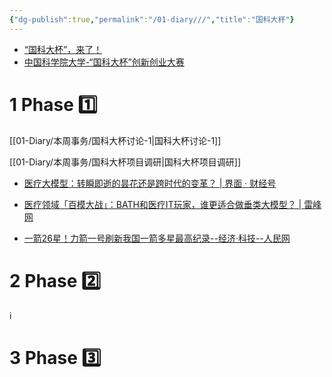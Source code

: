 ```yaml
---
{"dg-publish":true,"permalink":"/01-diary///","title":"国科大杯"}
---
```



* [“国科大杯”，来了！](https://mp.weixin.qq.com/s/EPg4Fqj-__v8-SpfA38-FQ)
* [中国科学院大学-“国科大杯”创新创业大赛](http://ucasstar.sie.ac.cn/#/home)


# 1 Phase 1️⃣
[[01-Diary/本周事务/国科大杯讨论-1\|国科大杯讨论-1]]

[[01-Diary/本周事务/国科大杯项目调研\|国科大杯项目调研]]

* [医疗大模型：转瞬即逝的昙花还是跨时代的变革？ | 界面 · 财经号](https://m.jiemian.com/article/9713395.html)
* [医疗领域「百模大战」：BATH和医疗IT玩家，谁更适合做垂类大模型？ | 雷峰网](https://www.leiphone.com/category/healthai/k4RMy262vfpfHIXW.html)

* [一箭26星！力箭一号刷新我国一箭多星最高纪录--经济·科技--人民网](http://finance.people.com.cn/n1/2023/0607/c1004-40008515.html)


# 2 Phase 2️⃣
i


# 3 Phase 3️⃣



